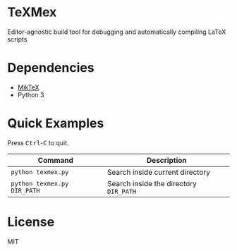 # TeXMex
Editor-agnostic build tool for debugging and automatically compiling LaTeX scripts

# Dependencies
- [MikTeX](https://miktex.org/download)
- Python 3

# Quick Examples
Press <kbd>Ctrl</kbd>-<kbd>C</kbd> to quit.

| Command  | Description |
| ------------- | ------------- |
| `python texmex.py` | Search inside current directory  |
| `python texmex.py DIR_PATH` | Search inside the directory `DIR_PATH` |

# License
MIT
